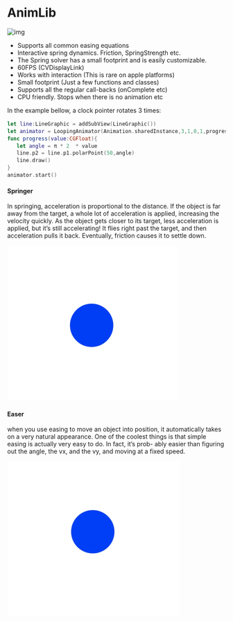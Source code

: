 # **AnimLib** 

<img width="100" alt="img" src="https://rawgit.com/stylekit/img/master/AnimLib.svg">

- Supports all common easing equations
- Interactive spring dynamics. Friction, SpringStrength etc. 
- The Spring solver has a small footprint and is easily customizable. 
- 60FPS (CVDisplayLink)
- Works with interaction (This is rare on apple platforms)
- Small footprint (Just a few functions and classes)
- Supports all the regular call-backs (onComplete etc)
- CPU friendly. Stops when there is no animation etc

In the example bellow, a clock pointer rotates 3 times: 

```swift
let line:LineGraphic = addSubView(LineGraphic())
let animator = LoopingAnimator(Animation.sharedInstance,3,1,0,1,progress,Linear.ease)
func progress(value:CGFloat){
   let angle = π * 2  * value
   line.p2 = line.p1.polarPoint(50,angle)
   line.draw()
}
animator.start()
```


#### Springer

In springing, acceleration is proportional to the distance. If the object is far away from the target, a whole lot of acceleration is applied, increasing the velocity quickly. As the object gets closer to its target, less acceleration is applied, but it’s still accelerating! It flies right past the target, and then acceleration pulls it back. Eventually, friction causes it to settle down.

<img width="394" alt="img" src="https://raw.githubusercontent.com/stylekit/img/master/spring.mov.gif">


#### Easer

when you use easing to move an object into position, it automatically takes on a very natural appearance. One of the coolest things is that simple easing is actually very easy to do. In fact, it’s prob- ably easier than figuring out the angle, the vx, and the vy, and moving at a fixed speed.

<img width="398" alt="img" src="https://raw.githubusercontent.com/stylekit/img/master/Easer_3.gif">